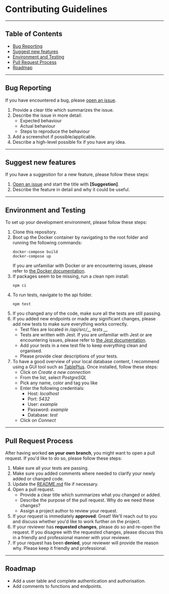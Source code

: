 # Contributing Guidelines

---

## Table of Contents

- [Bug Reporting](#bug-reporting)
- [Suggest new features](#suggest-new-features)
- [Environment and Testing](#environment-and-testing)
- [Pull Request Process](#pull-request-process)
- [Roadmap](#roadmap)

---

## Bug Reporting
If you have encountered a bug, please [open an issue](https://github.com/TimWillaert/Dev-5-Werkstuk/issues/new).
1. Provide a clear title which summarizes the issue.
2. Describe the issue in more detail:
    - Expected behaviour
    - Actual behaviour
    - Steps to reproduce the behaviour
3. Add a screenshot if possible/applicable.
4. Describe a high-level possible fix if you have any idea.

---

## Suggest new features
If you have a suggestion for a new feature, please follow these steps:
1. [Open an issue](https://github.com/TimWillaert/Dev-5-Werkstuk/issues/new) and start the title with **[Suggestion]**.
2. Describe the feature in detail and why it could be useful.

---

## Environment and Testing
To set up your development environment, please follow these steps:
1. Clone this repository.
2. Boot up the Docker container by navigating to the root folder and running the following commands:
    ```shell
    docker-compose build
    docker-compose up
    ```
    If you are unfamiliar with Docker or are encountering issues, please refer to [the Docker documentation](https://docs.docker.com/).
3. If packages seem to be missing, run a clean npm install:
    ```shell
    npm ci
    ```
4. To run tests, navigate to the api folder.
    ```shell
    npm test
    ```
5. If you changed any of the code, make sure all the tests are still passing.
6. If you added new endpoints or made any significant changes, please add new tests to make sure everything works correctly.
    - Test files are located in */api/src/__ tests __*
    - Tests are written with Jest. If you are unfamiliar with Jest or are encountering issues, please refer to [the Jest documentation](https://jestjs.io/docs/en/getting-started).
    - Add your tests in a new test file to keep everything clean and organised.
    - Please provide clear descriptions of your tests.
7. To have a good overview of your local database content, I recommend using a GUI tool such as [TablePlus](https://tableplus.com/). Once installed, follow these steps:
    - Click on *Create a new connection*
    - From the list, select *PostgreSQL*
    - Pick any name, color and tag you like
    - Enter the following credentials:
        - Host: *localhost*
        - Port: *5432*
        - User: *example*
        - Password: *example*
        - Database: *test*
    - Click on *Connect*


---
## Pull Request Process
After having worked **on your own branch**, you might want to open a pull request. If you'd like to do so, please follow these steps:
1. Make sure all your tests are passing.
2. Make sure you added comments where needed to clarify your newly added or changed code.
3. Update the [README.md](README.md) file if necessary.
4. Open a pull request.
    - Provide a clear title which summarizes what you changed or added.
    - Describe the purpose of the pull request. Why do we need these changes?
    - Assign a project author to review your request.
5. If your request is immediately **approved**: Great! We'll reach out to you and discuss whether you'd like to work further on the project.
6. If your reviewer has **requested changes**, please do so and re-open the request. If you disagree with the requested changes, please discuss this in a friendly and professional manner with your reviewer.
7. If your request has been **denied**, your reviewer will provide the reason why. Please keep it friendly and professional.

---

## Roadmap

- Add a user table and complete authentication and authorisation.
- Add comments to functions and endpoints.